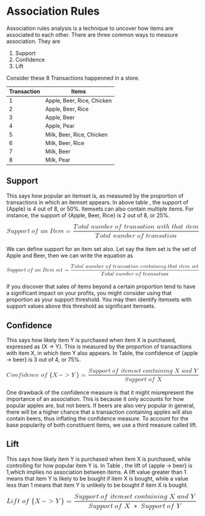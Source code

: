 # Association Rules
Association rules analysis is a technique to uncover how items are associated to each other. 
There are three common ways to measure association. They are
1. Support
2. Confidence
3. Lift

Consider these 8 Transactions happenned in a store.

Transaction|Items
---|---
1|Apple, Beer, Rice, Chicken
2|Apple, Beer, Rice
3|Apple, Beer
4|Apple, Pear
5|Milk, Beer, Rice, Chicken
6|Milk, Beer, Rice
7|Milk, Beer
8|Milk, Pear
 
## Support
This says how popular an itemset is, as measured by the proportion of transactions in which an itemset appears.
In above table , the support of {Apple} is 4 out of 8, or 50%. Itemsets can also contain multiple items. For instance, the support of {Apple, Beer, Rice} is 2 out of 8, or 25%.

![](../images/Item_Support.gif)

We can define support for an item set also. Let say the item set is the set of Apple and Beer, then we can write the equation as

![](../images/Item_set_Support.gif)

If you discover that sales of items beyond a certain proportion tend to have a significant impact on your profits, you might consider using that proportion as your support threshold. You may then identify itemsets with support values above this threshold as significant itemsets.

## Confidence 
This says how likely item Y is purchased when item X is purchased, expressed as {X -> Y}. This is measured by the proportion of transactions with item X, in which item Y also appears. In Table, the confidence of {apple -> beer} is 3 out of 4, or 75%.

![](../images/Confidence_of_X_to_Y.gif)

One drawback of the confidence measure is that it might misrepresent the importance of an association. This is because it only accounts for how popular apples are, but not beers. If beers are also very popular in general, there will be a higher chance that a transaction containing apples will also contain beers, thus inflating the confidence measure. To account for the base popularity of both constituent items, we use a third measure called lift.

## Lift
This says how likely item Y is purchased when item X is purchased, while controlling for how popular item Y is. In Table , the lift of {apple -> beer} is 1,which implies no association between items. A lift value greater than 1 means that item Y is likely to be bought if item X is bought, while a value less than 1 means that item Y is unlikely to be bought if item X is bought.

![](../images/Lift_of_X_to_Y.gif)


